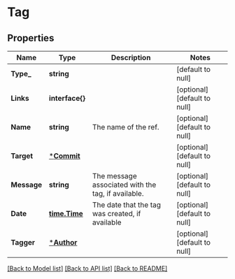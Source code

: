 # Tag

## Properties
Name | Type | Description | Notes
------------ | ------------- | ------------- | -------------
**Type_** | **string** |  | [default to null]
**Links** | **interface{}** |  | [optional] [default to null]
**Name** | **string** | The name of the ref. | [optional] [default to null]
**Target** | [***Commit**](commit.md) |  | [optional] [default to null]
**Message** | **string** | The message associated with the tag, if available. | [optional] [default to null]
**Date** | [**time.Time**](time.Time.md) | The date that the tag was created, if available | [optional] [default to null]
**Tagger** | [***Author**](author.md) |  | [optional] [default to null]

[[Back to Model list]](../README.md#documentation-for-models) [[Back to API list]](../README.md#documentation-for-api-endpoints) [[Back to README]](../README.md)


